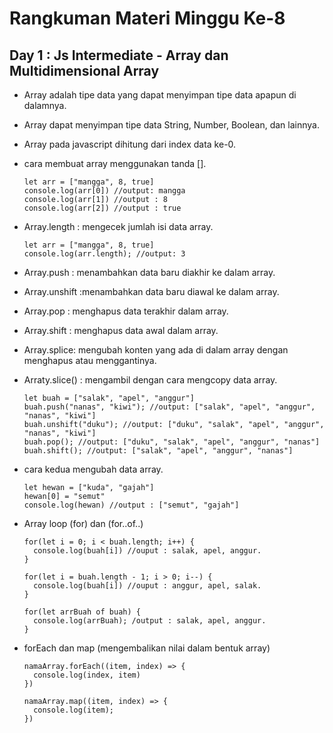 # Rangkuman Materi Minggu Ke-8
## Day 1 : Js Intermediate - Array dan Multidimensional Array 
- Array adalah tipe data yang dapat menyimpan tipe data apapun di dalamnya.
- Array dapat menyimpan tipe data String, Number, Boolean, dan lainnya.
- Array pada javascript dihitung dari index data ke-0.
- cara membuat array menggunakan tanda [].
  ```
  let arr = ["mangga", 8, true]
  console.log(arr[0]) //output: mangga
  console.log(arr[1]) //output : 8
  console.log(arr[2]) //output : true
  ```
- Array.length : mengecek jumlah isi data array.
  ```
  let arr = ["mangga", 8, true]
  console.log(arr.length); //output: 3
  ```
- Array.push : menambahkan data baru diakhir ke dalam array.
- Array.unshift :menambahkan data baru diawal ke dalam array.
- Array.pop : menghapus data terakhir dalam array.
- Array.shift : menghapus data awal dalam array.
- Array.splice: mengubah konten yang ada di dalam array dengan menghapus atau menggantinya.
- Arraty.slice() : mengambil dengan cara mengcopy data array.
  ```
  let buah = ["salak", "apel", "anggur"]
  buah.push("nanas", "kiwi"); //output: ["salak", "apel", "anggur", "nanas", "kiwi"]
  buah.unshift("duku"); //output: ["duku", "salak", "apel", "anggur", "nanas", "kiwi"]
  buah.pop(); //output: ["duku", "salak", "apel", "anggur", "nanas"]
  buah.shift(); //output: ["salak", "apel", "anggur", "nanas"]
  ```
- cara kedua mengubah data array.
  ```
  let hewan = ["kuda", "gajah"]
  hewan[0] = "semut"
  console.log(hewan) //output : ["semut", "gajah"]
  ```
  
- Array loop (for) dan (for..of..)
  ```
  for(let i = 0; i < buah.length; i++) {
    console.log(buah[i]) //ouput : salak, apel, anggur.
  }
  
  for(let i = buah.length - 1; i > 0; i--) {
    console.log(buah[i]) //ouput : anggur, apel, salak.
  }
  
  for(let arrBuah of buah) {
    console.log(arrBuah); /output : salak, apel, anggur.
  }
  ```
- forEach dan map (mengembalikan nilai dalam bentuk array)
  ```
  namaArray.forEach((item, index) => {
    console.log(index, item)
  })
  
  namaArray.map((item, index) => {
    console.log(item);
  })
  ```
  
  
